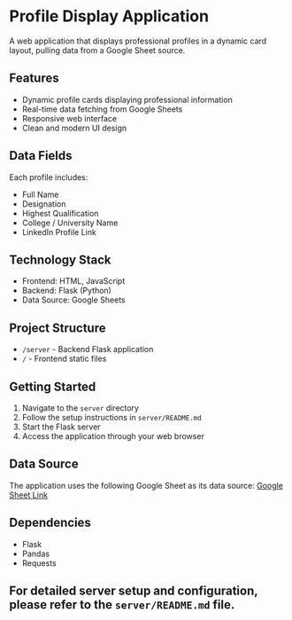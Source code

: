 # Profile Display Application

A web application that displays professional profiles in a dynamic card layout, pulling data from a Google Sheet source.

## Features
- Dynamic profile cards displaying professional information
- Real-time data fetching from Google Sheets
- Responsive web interface
- Clean and modern UI design

## Data Fields
Each profile includes:
- Full Name
- Designation
- Highest Qualification
- College / University Name
- LinkedIn Profile Link

## Technology Stack
- Frontend: HTML, JavaScript
- Backend: Flask (Python)
- Data Source: Google Sheets

## Project Structure
- `/server` - Backend Flask application
- `/` - Frontend static files

## Getting Started
1. Navigate to the `server` directory
2. Follow the setup instructions in `server/README.md`
3. Start the Flask server
4. Access the application through your web browser

## Data Source
The application uses the following Google Sheet as its data source:
[Google Sheet Link](https://docs.google.com/spreadsheets/d/e/2PACX-1vRPxcIRHbPsXXTXNB8lR9CU1edyXTgyT3pTuj6pnhcqkeTMeByPBeufVZmFk7A_ynXeK6wnimziWVNP/pub)

## Dependencies
- Flask
- Pandas
- Requests

For detailed server setup and configuration, please refer to the `server/README.md` file.
---